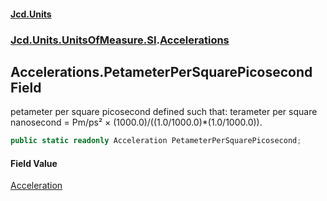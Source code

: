 #### [Jcd.Units](index 'index')
### [Jcd.Units.UnitsOfMeasure.SI](Jcd.Units.UnitsOfMeasure.SI 'Jcd.Units.UnitsOfMeasure.SI').[Accelerations](Accelerations 'Jcd.Units.UnitsOfMeasure.SI.Accelerations')

## Accelerations.PetameterPerSquarePicosecond Field

petameter per square picosecond defined such that: terameter per square nanosecond = Pm/ps² ×
(1000.0)/((1.0/1000.0)*(1.0/1000.0)).

```csharp
public static readonly Acceleration PetameterPerSquarePicosecond;
```

#### Field Value
[Acceleration](Acceleration 'Jcd.Units.UnitTypes.Acceleration')